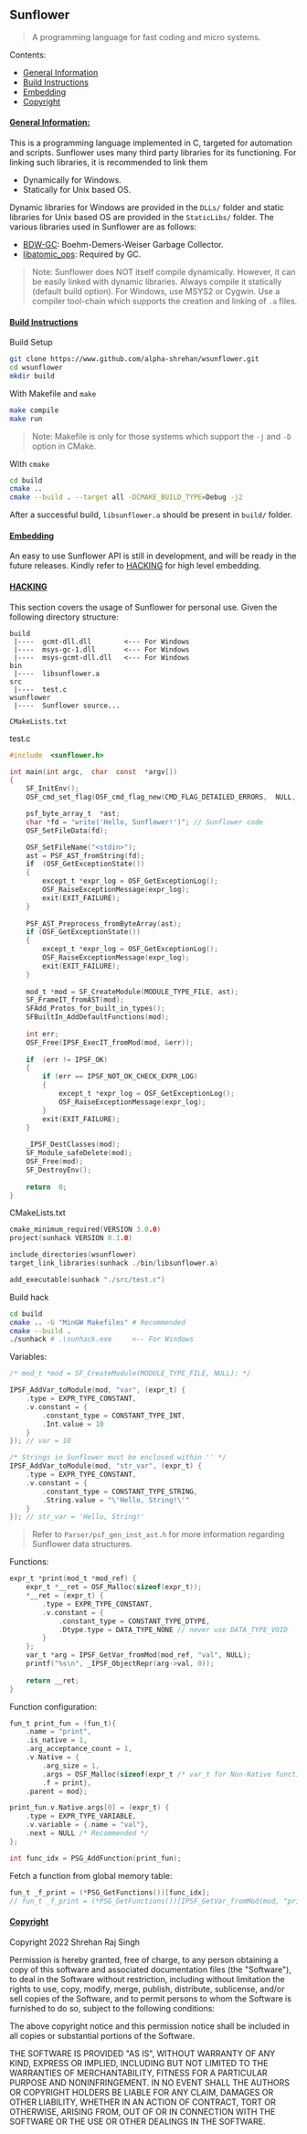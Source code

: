 ## Sunflower
> A programming language for fast coding and micro systems.

Contents:
* [General Information](#general_information)
* [Build Instructions](#build_instructions)
* [Embedding](#embedding)
* [Copyright](#copyright)


#### <u id='general_information'>General Information:</u>
This is a programming language implemented in C, targeted for automation and scripts.
Sunflower uses many third party libraries for its functioning. For linking such libraries, it is recommended to link them
* Dynamically for Windows.
* Statically for Unix based OS.

Dynamic libraries for Windows are provided in the ```DLLs/``` folder and static libraries for Unix based OS are provided in the ```StaticLibs/``` folder.
The various libraries used in Sunflower are as follows: <br>
* [BDW-GC](https://github.com/ivmai/bdwgc): Boehm-Demers-Weiser Garbage Collector.
* [libatomic_ops](github.com/ivmai/libatomic_ops.git): Required by GC.

> Note: Sunflower does NOT itself compile dynamically. However, it can be easily linked with dynamic libraries.
>  Always compile it statically (default build option). For Windows, use MSYS2 or Cygwin.
>  Use a compiler tool-chain which supports the creation and linking of ```.a``` files.

#### <u id='build_instructions'>Build Instructions</u>
Build Setup
```bash
git clone https://www.github.com/alpha-shrehan/wsunflower.git
cd wsunflower
mkdir build
```

With Makefile and ```make```
```bash
make compile
make run
```

> Note: Makefile is only for those systems which support the ```-j```  and ```-D``` option in CMake.

With ```cmake```
```bash
cd build
cmake ..
cmake --build . --target all -DCMAKE_BUILD_TYPE=Debug -j2
```

After a successful build, ```libsunflower.a``` should be present in ```build/``` folder.

#### <u id='embedding'>Embedding</u>
An easy to use Sunflower API is still in development, and will be ready in the future releases. Kindly refer to [HACKING](#hacking) for high level embedding.

#### <u id='hacking'>HACKING</u>

This section covers the usage of Sunflower for personal use.
Given the following directory structure:
```
build
 |----	gcmt-dll.dll  		<--- For Windows
 |----	msys-gc-1.dll  		<--- For Windows
 |----	msys-gcmt-dll.dll	<--- For Windows
bin
 |----	libsunflower.a
src
 |----	test.c
wsunflower
 |----	Sunflower source...
 
CMakeLists.txt
```

test.c
```c
#include  <sunflower.h>

int main(int argc,  char  const  *argv[])
{
	SF_InitEnv();
	OSF_cmd_set_flag(OSF_cmd_flag_new(CMD_FLAG_DETAILED_ERRORS,  NULL,  0));

	psf_byte_array_t  *ast;
	char *fd = "write('Hello, Sunflower!')"; // Sunflower code
	OSF_SetFileData(fd);

	OSF_SetFileName("<stdin>");
	ast = PSF_AST_fromString(fd);
	if  (OSF_GetExceptionState())
	{
		except_t *expr_log = OSF_GetExceptionLog();
		OSF_RaiseExceptionMessage(expr_log);
		exit(EXIT_FAILURE);
	}
	
	PSF_AST_Preprocess_fromByteArray(ast);
	if (OSF_GetExceptionState())
	{
		except_t *expr_log = OSF_GetExceptionLog();
		OSF_RaiseExceptionMessage(expr_log);
		exit(EXIT_FAILURE);
	}
	
	mod_t *mod = SF_CreateModule(MODULE_TYPE_FILE, ast);
	SF_FrameIT_fromAST(mod);
	SFAdd_Protos_for_built_in_types();
	SFBuiltIn_AddDefaultFunctions(mod);
	
	int err;
	OSF_Free(IPSF_ExecIT_fromMod(mod, &err));
	
	if  (err != IPSF_OK)
	{
		if (err == IPSF_NOT_OK_CHECK_EXPR_LOG)
		{
			except_t *expr_log = OSF_GetExceptionLog();
			OSF_RaiseExceptionMessage(expr_log);
		}
		exit(EXIT_FAILURE);
	}
	
	_IPSF_DestClasses(mod);
	SF_Module_safeDelete(mod);
	OSF_Free(mod);
	SF_DestroyEnv();
	
	return  0;
}
```

CMakeLists.txt
```c
cmake_minimum_required(VERSION 3.0.0)
project(sunhack VERSION 0.1.0)

include_directories(wsunflower)
target_link_libraries(sunhack ./bin/libsunflower.a)

add_executable(sunhack "./src/test.c")
```
Build hack
```bash
cd build
cmake .. -G "MinGW Makefiles" # Recommended
cmake --build .
./sunhack # .\sunhack.exe	  <-- For Windows
```

Variables:
```c
/* mod_t *mod = SF_CreateModule(MODULE_TYPE_FILE, NULL); */

IPSF_AddVar_toModule(mod, "var", (expr_t) {
	.type = EXPR_TYPE_CONSTANT,
	.v.constant = {
		.constant_type = CONSTANT_TYPE_INT,
		.Int.value = 10
	}
}); // var = 10

/* Strings in Sunflower must be enclosed within '' */
IPSF_AddVar_toModule(mod, "str_var", (expr_t) {
	.type = EXPR_TYPE_CONSTANT,
	.v.constant = {
		.constant_type = CONSTANT_TYPE_STRING,
		.String.value = "\'Hello, String!\'"
	}
}); // str_var = 'Hello, String!'

```
> Refer to ```Parser/psf_gen_inst_ast.h``` for more information regarding Sunflower  data structures.

Functions:
```c
expr_t *print(mod_t *mod_ref) {
	expr_t *__ret = OSF_Malloc(sizeof(expr_t));
	*__ret = (expr_t) {
		.type = EXPR_TYPE_CONSTANT,
		.v.constant = {
			.constant_type = CONSTANT_TYPE_DTYPE,
			.Dtype.type = DATA_TYPE_NONE // never use DATA_TYPE_VOID
		}
	};
	var_t *arg = IPSF_GetVar_fromMod(mod_ref, "val", NULL);
	printf("%s\n", _IPSF_ObjectRepr(arg->val, 0));
	
	return __ret;
}
```
Function configuration:
```c
fun_t print_fun = (fun_t){
	.name = "print",
	.is_native = 1,
	.arg_acceptance_count = 1,
	.v.Native = {
		.arg_size = 1,
		.args = OSF_Malloc(sizeof(expr_t /* var_t for Non-Native functions */)),
		.f = print},
	.parent = mod};

print_fun.v.Native.args[0] = (expr_t) {
	.type = EXPR_TYPE_VARIABLE,
	.v.variable = {.name = "val"},
	.next = NULL /* Recommended */
};

int func_idx = PSG_AddFunction(print_fun);
```
Fetch a function from global memory table:
```c
fun_t _f_print = (*PSG_GetFunctions())[func_idx];
// fun_t _f_print = (*PSG_GetFunctions())[IPSF_GetVar_fromMod(mod, "print", NULL)->val.v.function_s.index];
```

#### <u id='copyright'>Copyright</u>
Copyright 2022 Shrehan Raj Singh

Permission is hereby granted, free of charge, to any person obtaining a copy of this software and associated documentation files (the "Software"), to deal in the Software without restriction, including without limitation the rights to use, copy, modify, merge, publish, distribute, sublicense, and/or sell copies of the Software, and to permit persons to whom the Software is furnished to do so, subject to the following conditions:

The above copyright notice and this permission notice shall be included in all copies or substantial portions of the Software.

THE SOFTWARE IS PROVIDED "AS IS", WITHOUT WARRANTY OF ANY KIND, EXPRESS OR IMPLIED, INCLUDING BUT NOT LIMITED TO THE WARRANTIES OF MERCHANTABILITY, FITNESS FOR A PARTICULAR PURPOSE AND NONINFRINGEMENT. IN NO EVENT SHALL THE AUTHORS OR COPYRIGHT HOLDERS BE LIABLE FOR ANY CLAIM, DAMAGES OR OTHER LIABILITY, WHETHER IN AN ACTION OF CONTRACT, TORT OR OTHERWISE, ARISING FROM, OUT OF OR IN CONNECTION WITH THE SOFTWARE OR THE USE OR OTHER DEALINGS IN THE SOFTWARE.